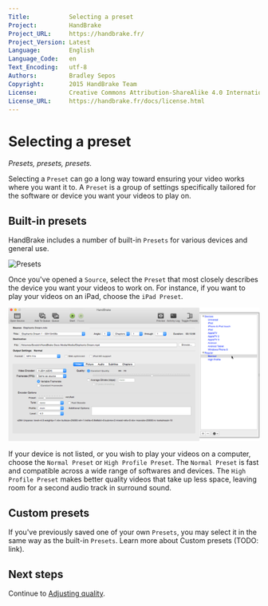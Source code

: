 ```yaml
---
Title:           Selecting a preset
Project:         HandBrake
Project_URL:     https://handbrake.fr/
Project_Version: Latest
Language:        English
Language_Code:   en
Text_Encoding:   utf-8
Authors:         Bradley Sepos
Copyright:       2015 HandBrake Team
License:         Creative Commons Attribution-ShareAlike 4.0 International (CC BY-SA 4.0)
License_URL:     https://handbrake.fr/docs/license.html
---
```


Selecting a preset
==================

*Presets, presets, presets.*

Selecting a `Preset` can go a long way toward ensuring your video works where you want it to. A `Preset` is a group of settings specifically tailored for the software or device you want your videos to play on.

## Built-in presets

HandBrake includes a number of built-in `Presets` for various devices and general use.

![Presets](../images/presets.png)

Once you've opened a `Source`, select the `Preset` that most closely describes the device you want your videos to work on. For instance, if you want to play your videos on an iPad, choose the `iPad Preset`.

![Selecting a preset](../images/preset-selection.png)

If your device is not listed, or you wish to play your videos on a computer, choose the `Normal Preset` or `High Profile Preset`. The `Normal Preset` is fast and compatible across a wide range of softwares and devices. The `High Profile Preset` makes better quality videos that take up less space, leaving room for a second audio track in surround sound.

## Custom presets

If you've previously saved one of your own `Presets`, you may select it in the same way as the built-in `Presets`. Learn more about Custom presets (TODO: link).

## Next steps

Continue to [Adjusting quality](adjust-quality.html).

